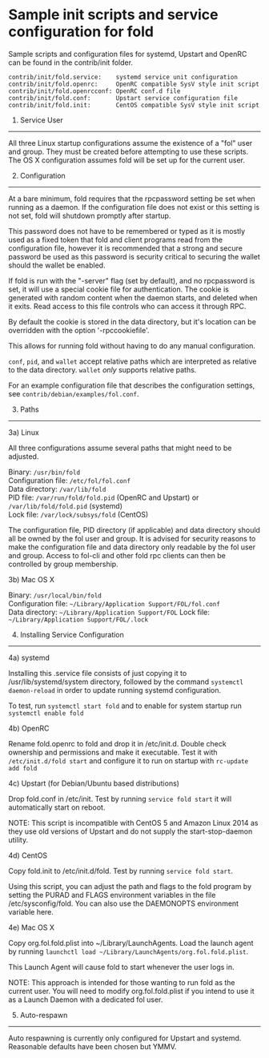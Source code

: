 Sample init scripts and service configuration for fold
==========================================================

Sample scripts and configuration files for systemd, Upstart and OpenRC
can be found in the contrib/init folder.

    contrib/init/fold.service:    systemd service unit configuration
    contrib/init/fold.openrc:     OpenRC compatible SysV style init script
    contrib/init/fold.openrcconf: OpenRC conf.d file
    contrib/init/fold.conf:       Upstart service configuration file
    contrib/init/fold.init:       CentOS compatible SysV style init script

1. Service User
---------------------------------

All three Linux startup configurations assume the existence of a "fol" user
and group.  They must be created before attempting to use these scripts.
The OS X configuration assumes fold will be set up for the current user.

2. Configuration
---------------------------------

At a bare minimum, fold requires that the rpcpassword setting be set
when running as a daemon.  If the configuration file does not exist or this
setting is not set, fold will shutdown promptly after startup.

This password does not have to be remembered or typed as it is mostly used
as a fixed token that fold and client programs read from the configuration
file, however it is recommended that a strong and secure password be used
as this password is security critical to securing the wallet should the
wallet be enabled.

If fold is run with the "-server" flag (set by default), and no rpcpassword is set,
it will use a special cookie file for authentication. The cookie is generated with random
content when the daemon starts, and deleted when it exits. Read access to this file
controls who can access it through RPC.

By default the cookie is stored in the data directory, but it's location can be overridden
with the option '-rpccookiefile'.

This allows for running fold without having to do any manual configuration.

`conf`, `pid`, and `wallet` accept relative paths which are interpreted as
relative to the data directory. `wallet` *only* supports relative paths.

For an example configuration file that describes the configuration settings,
see `contrib/debian/examples/fol.conf`.

3. Paths
---------------------------------

3a) Linux

All three configurations assume several paths that might need to be adjusted.

Binary:              `/usr/bin/fold`  
Configuration file:  `/etc/fol/fol.conf`  
Data directory:      `/var/lib/fold`  
PID file:            `/var/run/fold/fold.pid` (OpenRC and Upstart) or `/var/lib/fold/fold.pid` (systemd)  
Lock file:           `/var/lock/subsys/fold` (CentOS)  

The configuration file, PID directory (if applicable) and data directory
should all be owned by the fol user and group.  It is advised for security
reasons to make the configuration file and data directory only readable by the
fol user and group.  Access to fol-cli and other fold rpc clients
can then be controlled by group membership.

3b) Mac OS X

Binary:              `/usr/local/bin/fold`  
Configuration file:  `~/Library/Application Support/FOL/fol.conf`  
Data directory:      `~/Library/Application Support/FOL`
Lock file:           `~/Library/Application Support/FOL/.lock`

4. Installing Service Configuration
-----------------------------------

4a) systemd

Installing this .service file consists of just copying it to
/usr/lib/systemd/system directory, followed by the command
`systemctl daemon-reload` in order to update running systemd configuration.

To test, run `systemctl start fold` and to enable for system startup run
`systemctl enable fold`

4b) OpenRC

Rename fold.openrc to fold and drop it in /etc/init.d.  Double
check ownership and permissions and make it executable.  Test it with
`/etc/init.d/fold start` and configure it to run on startup with
`rc-update add fold`

4c) Upstart (for Debian/Ubuntu based distributions)

Drop fold.conf in /etc/init.  Test by running `service fold start`
it will automatically start on reboot.

NOTE: This script is incompatible with CentOS 5 and Amazon Linux 2014 as they
use old versions of Upstart and do not supply the start-stop-daemon utility.

4d) CentOS

Copy fold.init to /etc/init.d/fold. Test by running `service fold start`.

Using this script, you can adjust the path and flags to the fold program by
setting the PURAD and FLAGS environment variables in the file
/etc/sysconfig/fold. You can also use the DAEMONOPTS environment variable here.

4e) Mac OS X

Copy org.fol.fold.plist into ~/Library/LaunchAgents. Load the launch agent by
running `launchctl load ~/Library/LaunchAgents/org.fol.fold.plist`.

This Launch Agent will cause fold to start whenever the user logs in.

NOTE: This approach is intended for those wanting to run fold as the current user.
You will need to modify org.fol.fold.plist if you intend to use it as a
Launch Daemon with a dedicated fol user.

5. Auto-respawn
-----------------------------------

Auto respawning is currently only configured for Upstart and systemd.
Reasonable defaults have been chosen but YMMV.
